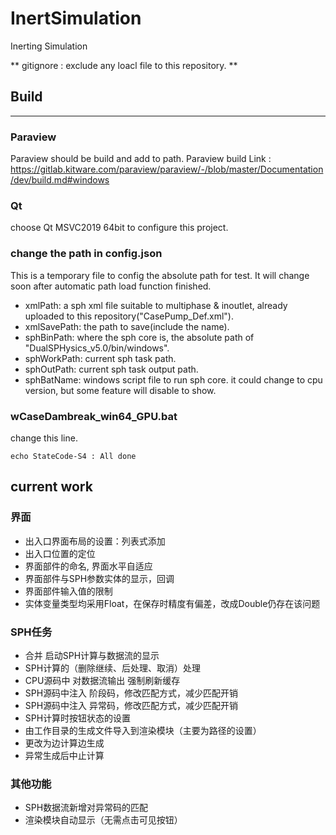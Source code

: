 ﻿# InertSimulation
Inerting Simulation

** gitignore : exclude any loacl file to this repository. **

## Build
------
### Paraview
Paraview should be build and add to path.
Paraview build Link : https://gitlab.kitware.com/paraview/paraview/-/blob/master/Documentation/dev/build.md#windows

### Qt
choose Qt MSVC2019 64bit to configure this project.

### change the path in config.json
This is a temporary file to config the absolute path for test. It will change soon after automatic path load function finished.
* xmlPath: a sph xml file suitable to multiphase & inoutlet, already uploaded to this repository("CasePump_Def.xml").
* xmlSavePath: the path to save(include the name).
* sphBinPath: where the sph core is, the absolute path of "DualSPHysics_v5.0/bin/windows".
* sphWorkPath: current sph task path.
* sphOutPath: current sph task output path.
* sphBatName: windows script file to run sph core. it could change to cpu version, but some feature will disable to show.

### wCaseDambreak_win64_GPU.bat
change this line.
```
echo StateCode-S4 : All done
```

## current work
### 界面
* 出入口界面布局的设置：列表式添加
* 出入口位置的定位
* 界面部件的命名, 界面水平自适应
* 界面部件与SPH参数实体的显示，回调
* 界面部件输入值的限制
* 实体变量类型均采用Float，在保存时精度有偏差，改成Double仍存在该问题
### SPH任务
* 合并 启动SPH计算与数据流的显示
* SPH计算的（删除继续、后处理、取消）处理
* CPU源码中 对数据流输出 强制刷新缓存
* SPH源码中注入 阶段码，修改匹配方式，减少匹配开销
* SPH源码中注入 异常码，修改匹配方式，减少匹配开销
* SPH计算时按钮状态的设置
* 由工作目录的生成文件导入到渲染模块（主要为路径的设置）
* 更改为边计算边生成
* 异常生成后中止计算
### 其他功能
* SPH数据流新增对异常码的匹配
* 渲染模块自动显示（无需点击可见按钮）
